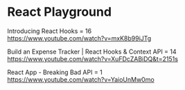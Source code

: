 # React Playground

Introducing React Hooks = 16 <br />
https://www.youtube.com/watch?v=mxK8b99iJTg

Build an Expense Tracker | React Hooks & Context API = 14 <br />
https://www.youtube.com/watch?v=XuFDcZABiDQ&t=2151s

React App - Breaking Bad API = 1 <br />
https://www.youtube.com/watch?v=YaioUnMw0mo
